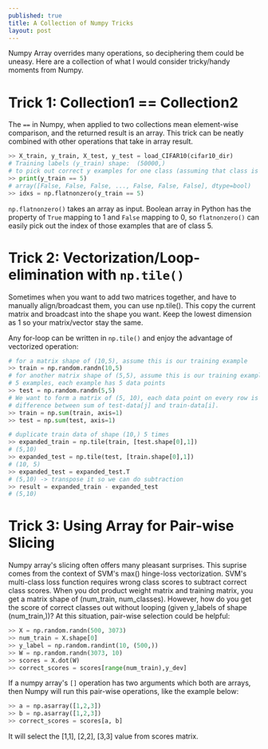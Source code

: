 ```yaml
---
published: true
title: A Collection of Numpy Tricks
layout: post
---
```







Numpy Array overrides many operations, so deciphering them could be uneasy. Here are a collection of what I would consider tricky/handy moments from Numpy.

# Trick 1: Collection1 == Collection2

The `==` in Numpy, when applied to two collections mean element-wise comparison, and the returned result is an array. This trick can be neatly combined with other operations that take in array result.

```python
>> X_train, y_train, X_test, y_test = load_CIFAR10(cifar10_dir)
# Training labels (y_train) shape:  (50000,)
# to pick out correct y examples for one class (assuming that class is indexed at 5)
>> print(y_train == 5)
# array([False, False, False, ..., False, False, False], dtype=bool)
>> idxs = np.flatnonzero(y_train == 5)
```

`np.flatnonzero()` takes an array as input. Boolean array in Python has the property of `True` mapping to 1 and `False` mapping to 0, so `flatnonzero()` can easily pick out the index of those examples that are of class 5.

# Trick 2: Vectorization/Loop-elimination with `np.tile()`

Sometimes when you want to add two matrices together, and have to manually align/broadcast them, you can use np.tile(). This copy the current matrix and broadcast into the shape you want. Keep the lowest dimension as 1 so your matrix/vector stay the same.

Any for-loop can be written in `np.tile()` and enjoy the advantage of vectorized operation:

```python
# for a matrix shape of (10,5), assume this is our training example
>> train = np.random.randn(10,5)
# for another matrix shape of (5,5), assume this is our training example
# 5 examples, each example has 5 data points
>> test = np.random.randn(5,5)
# We want to form a matrix of (5, 10), each data point on every row is the 
# difference between sum of test-data[j] and train-data[i].
>> train = np.sum(train, axis=1)
>> test = np.sum(test, axis=1)

# duplicate train data of shape (10,) 5 times
>> expanded_train = np.tile(train, [test.shape[0],1])
# (5,10)
>> expanded_test = np.tile(test, [train.shape[0],1])
# (10, 5)
>> expanded_test = expanded_test.T
# (5,10) -> transpose it so we can do subtraction
>> result = expanded_train - expanded_test
# (5,10)
```

# Trick 3: Using Array for Pair-wise Slicing

Numpy array's slicing often offers many pleasant surprises. This suprise comes from the context of SVM's max() hinge-loss vectorization. SVM's multi-class loss function requires wrong class scores to subtract correct class scores. When you dot product weight matrix and training matrix, you get a matrix shape of (num_train, num_classes). However, how do you get the score of correct classes out without looping (given y_labels of shape (num_train,))? At this situation, pair-wise selection could be helpful:

```python
>> X = np.random.randn(500, 3073)
>> num_train = X.shape[0]
>> y_label = np.random.randint(10, (500,))
>> W = np.random.randn(3073, 10)
>> scores = X.dot(W)
>> correct_scores = scores[range(num_train),y_dev]
```

If a numpy array's `[]` operation has two arguments which both are arrays, then Numpy will run this pair-wise operations, like the example below:

```python
>> a = np.asarray([1,2,3])
>> b = np.asarray([1,2,3])
>> correct_scores = scores[a, b]
```

It will select the [1,1], [2,2], [3,3] value from scores matrix.
